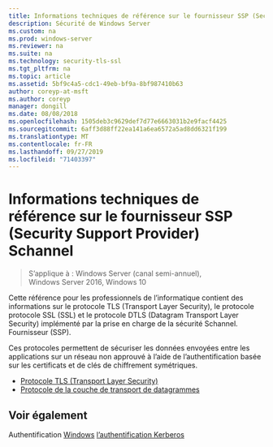 ```yaml
---
title: Informations techniques de référence sur le fournisseur SSP (Security Support Provider) Schannel
description: Sécurité de Windows Server
ms.custom: na
ms.prod: windows-server
ms.reviewer: na
ms.suite: na
ms.technology: security-tls-ssl
ms.tgt_pltfrm: na
ms.topic: article
ms.assetid: 5bf9c4a5-cdc1-49eb-bf9a-8bf987410b63
author: coreyp-at-msft
ms.author: coreyp
manager: dongill
ms.date: 08/08/2018
ms.openlocfilehash: 1505deb3c9629def7d77e6663031b2e9facf4425
ms.sourcegitcommit: 6aff3d88ff22ea141a6ea6572a5ad8dd6321f199
ms.translationtype: MT
ms.contentlocale: fr-FR
ms.lasthandoff: 09/27/2019
ms.locfileid: "71403397"
---
```

# <a name="schannel-security-support-provider-technical-reference"></a>Informations techniques de référence sur le fournisseur SSP (Security Support Provider) Schannel

>S’applique à : Windows Server (canal semi-annuel), Windows Server 2016, Windows 10

Cette référence pour les professionnels de l’informatique contient des informations sur le protocole TLS (Transport Layer Security), le protocole protocole SSL (SSL) et le protocole DTLS (Datagram Transport Layer Security) implémenté par la prise en charge de la sécurité Schannel. Fournisseur (SSP).

Ces protocoles permettent de sécuriser les données envoyées entre les applications sur un réseau non approuvé à l’aide de l’authentification basée sur les certificats et de clés de chiffrement symétriques.

- [Protocole TLS (Transport Layer Security)](transport-layer-security-protocol.md)
- [Protocole de la couche de transport de datagrammes](datagram-transport-layer-security-protocol.md)

## <a name="see-also"></a>Voir également
Authentification [Windows](../windows-authentication/windows-authentication-overview.md)
[l’authentification Kerberos](../kerberos/kerberos-authentication-overview.md)


